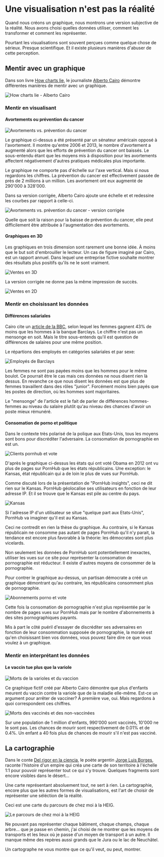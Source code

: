 # Une visualisation n'est pas la réalité

Quand nous créons un graphique, nous montrons une version subjective de la réalité. Nous avons choisi quelles données utiliser, comment les transformer et comment les représenter.

Pourtant les visualisations sont souvent perçues comme quelque chose de sérieux. Presque scientifique. Et il existe plusieurs manières d'abuser de cette perception.

## Mentir avec un graphique

Dans son livre [How charts lie](http://www.thefunctionalart.com/2019/10/how-charts-lie-few-corrections.html), le journaliste [Alberto Cairo](http://albertocairo.com/) démontre différentes manières de mentir avec un graphique.

![How charts lie - Alberto Cairo](http://albertocairo.com/wp-content/uploads/2019/07/How-Charts-Lie-cover_high.jpg)

### Mentir en visualisant

#### Avortements ou prévention du cancer

![Avortements vs. prévention du cancer](images/abortions_1.png)

Le graphique ci-dessus a été présenté par un sénateur américain opposé à l'avortement. Il montre qu'entre 2006 et 2013, le nombre d'avortement a augmenté alors que les efforts de prévention du cancer ont baissés. Le sous-entendu étant que les moyens mis à disposition pour les avortements affectent négativement d'autres pratiques médicales plus importante.

Le graphique ne comporte pas d'échelle sur l'axe vertical. Mais si nous regardons les chiffres. La prévention du cancer est effectivement passée de près de 2 millions à un million. Les avortement ont eux augmenté de 290'000 à 328'000.

Dans sa version corrigée, Alberto Cairo ajoute une échelle et et redessine les courbes par rapport à celle-ci.

![Avortements vs. prévention du cancer - version corrigée](images/abortions_2.png)

Quelle que soit la raison pour la baisse de prévention du cancer, elle peut difficilement être attribuée à l'augmentation des avortements.

#### Graphiques en 3D

Les graphiques en trois dimension sont rarement une bonne idée. À moins que le but soit d'embrouiller le lecteur. Un cas de figure imaginé par Cairo, est un rapport annuel. Dans lequel une entreprise fictive souhaite montrer des résultats plus positifs qu'ils ne le sont vraiment.

![Ventes en 3D](images/3d_3.png)

La version corrigée ne donne pas la même impression de succès.

![Ventes en 2D](images/3d_3_correct.png)

### Mentir en choisissant les données

#### Différences salariales

Cairo cite un [article de la BBC](https://www.bbc.com/news/business-43156286), selon lequel les femmes gagnent 43% de moins que les hommes à la banque Barclays. Le chiffre n'est pas un mensonge en soit. Mais le titre sous-entends qu'il est question de différences de salaires pour une même position.

Le répartions des employés en catégories salariales et par sexe:

![Employés de Barclays](images/barclays.png)

Les femmes ne sont pas payées moins que les hommes pour le même boulot. Ce pourrait être le cas mais ces données ne nous disent rien là dessus. En revanche ce que nous disent les données est que plus de femmes travaillent dans des rôles "junior". Forcément moins bien payés que les postes de direction, où les hommes sont majoritaires.

Le "mensonge" de l'article est le fait de parler de différences hommes-femmes au niveau du salaire plutôt qu'au niveau des chances d'avoir un poste mieux rémunéré.

#### Consomation de porno et politique

Dans le contexte très polarisé de la polique aux Etats-Unis, tous les moyens sont bons pour discréditer l'adversaire. La consomation de pornographie en est un.

![Clients pornhub et vote](images/porn_politics_1.png)

D'après le graphique ci-dessus les états qui ont voté Obama en 2012 ont vu plus de pages sur PornHub que les états républicains. Une exception: le Kansas, état républicain qui a de loin le plus de vues sur PornHub.

Comme discuté lors de la présentation de "PornHub insights", ceci ne dit rien sur le Kansas. PornHub géolocalise ses utilisateurs en fonction de leur adresse IP. Et il se trouve que le Kansas est pile au centre du pays.

![Kansas](images/porn_politics_2.png)

Si l'adresse IP d'un utilisateur se situe "quelque part aux Etats-Unis", PornHub va imaginer qu'il est au Kansas.

Ceci ne contredit en rien la thèse du graphique. Au contraire, si le Kansas républicain ne consomme pas autant de pages PornHub qu'il n'y parait, la tendance est encore plus favorable à la théorie: les démocrates sont plus vicelards.

Non seulement les données de PornHub sont potentiellement inexactes, utiliser les vues sur ce site pour représenter la consomation de pornographie est réducteur. Il existe d'autres moyens de consommer de la pornographie.

Pour contrer le graphique au-dessus, un partisan démocrate a créé un graphique démontrant qu'au contraire, les républicains consomment plus de pornographie.

![Abonnements porno et vote](images/porn_politics_3.png)

Cette fois la consomation de pornographie n'est plus représentée par le nombre de pages vues sur PornHub mais par le nombre d'abonnements à des sites pornographiques payants.

Mis à part le côté puéril d'essayer de discréditer ses adversaires en fonction de leur consommation supposée de pornographie, la morale est qu'en choisissant bien vos données, vous pouvez faire dire ce que vous voulez à un graphique.

### Mentir en interprétant les données

#### Le vaccin tue plus que la variole

![Morts de la varioles et du vaccion](images/smallpox_1.png)

Ce graphique fictif créé par Alberto Cairo démontre que plus d'enfants meurent du vaccin contre la variole que de la maladie elle-même. Est-ce un argument pour arrêter de vacciner? À première vue, oui. Mais regardons à quoi correspondent ces chiffres.

![Morts des vaccinés et des non-vaccinées](images/smallpox_2.png)

Sur une population de 1 million d'enfants, 990'000 sont vaccinés, 10'000 ne le sont pas. Les chances de mourir sont respectivement de 0.01% et de 0.4%. Un enfant a 40 fois plus de chances de mourir s'il n'est pas vacciné.

## La cartographie

Dans le conte [Del rigor en la ciencia](https://es.wikipedia.org/wiki/Del_rigor_en_la_ciencia), le poète argentin [Jorge Luis Borges](https://fr.wikipedia.org/wiki/Jorge_Luis_Borges), raconte l'histoire d'un empire qui créa une carte de son territoire à l'échelle 1:1 pour pouvoir représenter tout ce qui s'y trouve. Quelques fragments sont encore visibles dans le désert...

Une carte représentant absoluement tout, ne sert à rien. La cartographie, encore plus que les autres formes de visualisations, est l'art de choisir de représenter une séléction de la réalité.

Ceci est une carte du parcours de chez moi à la HEIG.

![Le parcours de chez moi à la HEIG](images/mon_parcours.jpg)

Ne pouvant pas représenter chaque bâtiment, chaque champs, chaque arbre... que je passe en chemin, j'ai choisi de ne montrer que les moyens de transports et les lieux où je passe d'un moyen de transport à un autre. Il manque même des repères aussi grands que le Jura ou le lac de Neuchâtel.

Un cartographe ne vous montre que ce qu'il veut, ou peut, montrer.
